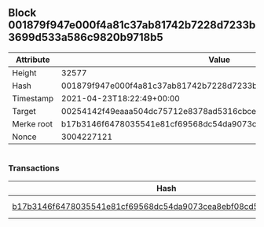 ## Block 001879f947e000f4a81c37ab81742b7228d7233b3699d533a586c9820b9718b5

Attribute | Value
--- | ---
Height | 32577
Hash | 001879f947e000f4a81c37ab81742b7228d7233b3699d533a586c9820b9718b5
Timestamp | 2021-04-23T18:22:49+00:00
Target | 00254142f49eaaa504dc75712e8378ad5316cbcead634704b3734b6271167cc4
Merke root | b17b3146f6478035541e81cf69568dc54da9073cea8ebf08cd57df158c22a9b1
Nonce | 3004227121

```

```

### Transactions

Hash | Amount
--- | ---
[b17b3146f6478035541e81cf69568dc54da9073cea8ebf08cd57df158c22a9b1](b17b3146f6478035541e81cf69568dc54da9073cea8ebf08cd57df158c22a9b1.md) | 10.00000000 SKEPTI 
